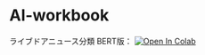 # AI-workbook

ライブドアニュース分類 BERT版：
[![Open In Colab](https://colab.research.google.com/assets/colab-badge.svg)](https://colab.research.google.com/github/kyo46n/AI-workbook/blob/main/LivedoorNewsClassification_BERT_Pytorch.ipynb)
